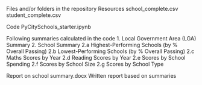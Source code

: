 Files and/or folders in the repository
Resources
   school_complete.csv
   student_complete.csv

Code
   PyCitySchools_starter.ipynb

   Following summaries calculated in the code
	1. Local Government Area (LGA) Summary
	2. School Summary
	 2.a Highest-Performing Schools (by % Overall Passing)
	 2.b Lowest-Performing Schools (by % Overall Passing)
	 2.c Maths Scores by Year
	 2.d Reading Scores by Year
	 2.e Scores by School Spending
	 2.f Scores by School Size
	 2.g Scores by School Type

Report on school summary.docx
Written report based on summaries